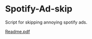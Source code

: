 # Spotify-Ad-skip
Script for skipping annoying spotify ads.

[Readme.pdf](https://github.com/Izor12/Spotify-Ad-skip/files/11832734/Readme.pdf)
